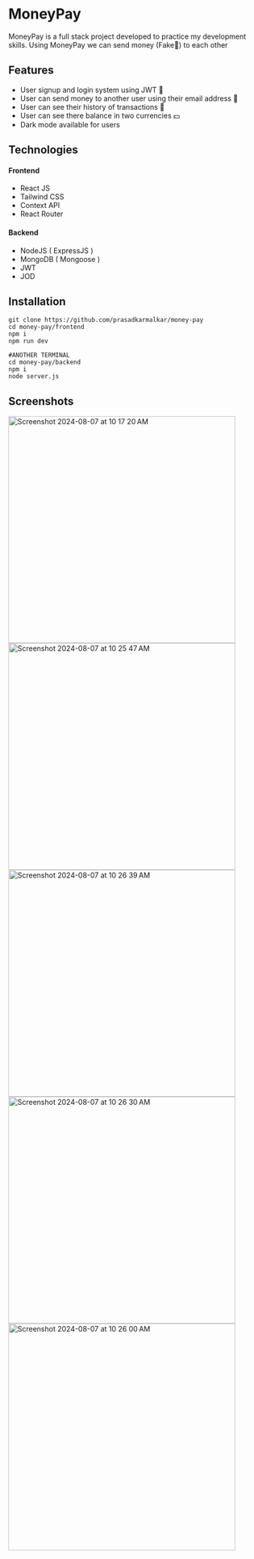 # MoneyPay
MoneyPay is a full stack project developed to practice my development skills. Using MoneyPay we can send money (Fake🤫) to each other

## Features
- User signup and login system using JWT 🔐
- User can send money to another user using their email address 💸
- User can see their history of transactions 📔
- User can see there balance in two currencies 💵
- Dark mode available for users

## Technologies
#### Frontend
- React JS
- Tailwind CSS
- Context API
- React Router

#### Backend
- NodeJS ( ExpressJS )
- MongoDB ( Mongoose )
- JWT
- JOD 

## Installation
 ```shell
git clone https://github.com/prasadkarmalkar/money-pay
cd money-pay/frontend
npm i
npm run dev

#ANOTHER TERMINAL
cd money-pay/backend
npm i 
node server.js
```

## Screenshots

<img width="450" alt="Screenshot 2024-08-07 at 10 17 20 AM" src="https://github.com/user-attachments/assets/f95020f0-82c2-4496-8226-81b1d11db972">
<img width="450" alt="Screenshot 2024-08-07 at 10 25 47 AM" src="https://github.com/user-attachments/assets/5c15dd05-6594-41cc-b4ff-7e86a1577a4a">
<img width="450" alt="Screenshot 2024-08-07 at 10 26 39 AM" src="https://github.com/user-attachments/assets/04f8f5a4-c01c-423c-9f57-645bd7567eaa">
<img width="450" alt="Screenshot 2024-08-07 at 10 26 30 AM" src="https://github.com/user-attachments/assets/6efd8c4a-2315-4fa3-bd81-59adabd4f9e4">
<img width="450" alt="Screenshot 2024-08-07 at 10 26 00 AM" src="https://github.com/user-attachments/assets/8a5fce0a-5b7c-49e5-a7cf-b37276338a76">
